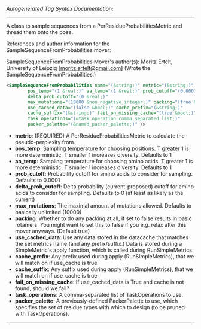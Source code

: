 <!-- THIS IS AN AUTOGENERATED FILE: Don't edit it directly, instead change the schema definition in the code itself. -->

_Autogenerated Tag Syntax Documentation:_

---
A class to sample sequences from a PerResidueProbabilitiesMetric and thread them onto the pose.

References and author information for the SampleSequenceFromProbabilities mover:

SampleSequenceFromProbabilities Mover's author(s):
Moritz Ertelt, University of Leipzig [moritz.ertelt@gmail.com]  (Wrote the SampleSequenceFromProbabilities.)

```xml
<SampleSequenceFromProbabilities name="(&string;)" metric="(&string;)"
        pos_temp="(1 &real;)" aa_temp="(1 &real;)" prob_cutoff="(0.0001 &real;)"
        delta_prob_cutoff="(0 &real;)"
        max_mutations="(10000 &non_negative_integer;)" packing="(true &bool;)"
        use_cached_data="(false &bool;)" cache_prefix="(&string;)"
        cache_suffix="(&string;)" fail_on_missing_cache="(true &bool;)"
        task_operations="(&task_operation_comma_separated_list;)"
        packer_palette="(&named_packer_palette;)" />
```

-   **metric**: (REQUIRED) A PerResidueProbabilitiesMetric to calculate the pseudo-perplexity from.
-   **pos_temp**: Sampling temperature for choosing positions. T greater 1 is more deterministic, T smaller 1 increases diversity. Defaults to 1
-   **aa_temp**: Sampling temperature for choosing amino acids. T greater 1 is more deterministic, T smaller 1 increases diversity. Defaults to 1
-   **prob_cutoff**: Probability cutoff for amino acids to consider for sampling. Defaults to 0.0001
-   **delta_prob_cutoff**: Delta probability (current-proposed) cutoff for amino acids to consider for sampling. Defaults to 0 (at least as likely as the current)
-   **max_mutations**: The maximal amount of mutations allowed. Defaults to basically unlimited (10000)
-   **packing**: Whether to do any packing at all, if set to false results in basic rotamers. You might want to set this to false if you e.g. relax after this mover anyways. (Default true)
-   **use_cached_data**: Use any data stored in the datacache that matches the set metrics name (and any prefix/suffix.)  Data is stored during a SimpleMetric's apply function, which is called during RunSimpleMetrics
-   **cache_prefix**: Any prefix used during apply (RunSimpleMetrics), that we will match on if use_cache is true
-   **cache_suffix**: Any suffix used during apply (RunSimpleMetrics), that we will match on if use_cache is true
-   **fail_on_missing_cache**: If use_cached_data is True and cache is not found, should we fail?
-   **task_operations**: A comma-separated list of TaskOperations to use.
-   **packer_palette**: A previously-defined PackerPalette to use, which specifies the set of residue types with which to design (to be pruned with TaskOperations).

---
